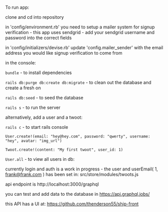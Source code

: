 To run app:

clone and cd into repository

in 'config/environment.rb' you need to setup a mailer system for signup verification - this app uses sendgrid - add your sendgrid username and password into the correct fields

in 'config/initializers/devise.rb' update 'config.mailer_sender' with the email address you would like signup verification to come from

in the console:


```bundle``` - to install dependencies

```rails db:purge db:create db:migrate```  - to clean out the database and create a fresh on

```rails db:seed```  - to seed the database

```rails s``` - to run the server

alternatively, add a  user and a twoot:

```rails c```  - to start rails console

```User.create!(email: "hey@hey.com", password: "qwerty", username: "hey", avatar: "img_url")```

```Twoot.create!(content: "My first twoot", user_id: 1)```

```User.all```  - to view all users in db:

currently login and auth is a work in progress - the user and userEmail( 1, frank@frank.com ) has been set in: src/store/modules/twoots.js  

api endpoint is http://localhost:3000/graphql

you can test and add data to the database in https://api.graphql.jobs/

this API has a UI at: https://github.com/thenderson55/ship-front
